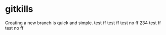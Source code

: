 # gitkills
Creating a new branch is quick and simple.
test ff
test ff
test no ff
234
test ff
test no ff
